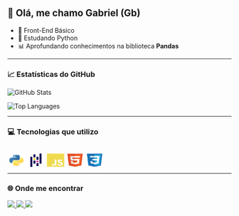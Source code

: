 ## 👋 Olá, me chamo Gabriel (Gb)

- 🎨 Front-End Básico  
- 🐍 Estudando Python  
- 📊 Aprofundando conhecimentos na biblioteca **Pandas**

---

### 📈 Estatísticas do GitHub

<p>
  <img 
    alt="GitHub Stats" 
    height="200" 
    src="https://github-readme-stats.vercel.app/api?username=3Gb3&show_icons=true&theme=tokyonight&include_all_commits=true&locale=pt-br" 
  />
</p>

<p>
  <img 
    alt="Top Languages" 
    height="200" 
    src="https://github-readme-stats.vercel.app/api/top-langs/?username=3Gb3&theme=tokyonight&layout=compact&custom_title=Tecnologias&langs_count=9" 
  />
</p>

---

### 💻 Tecnologias que utilizo
<div style="display: inline_block"><br>
  <img align="center" alt="Python" height="30" width="40" src="https://raw.githubusercontent.com/devicons/devicon/master/icons/python/python-original.svg">
  <img align="center" alt="Pandas" height="30" width="40" src="https://raw.githubusercontent.com/devicons/devicon/master/icons/pandas/pandas-original.svg">
  <img align="center" alt="JS" height="30" width="40" src="https://raw.githubusercontent.com/devicons/devicon/master/icons/javascript/javascript-plain.svg">
  <img align="center" alt="HTML" height="30" width="40" src="https://raw.githubusercontent.com/devicons/devicon/master/icons/html5/html5-original.svg">
  <img align="center" alt="CSS" height="30" width="40" src="https://raw.githubusercontent.com/devicons/devicon/master/icons/css3/css3-original.svg">
</div>

---

### 🌐 Onde me encontrar
<div> 
   <a href="https://www.instagram.com/gbsconci" target="_blank">
     <img src="https://img.shields.io/badge/-Instagram-%23E4405F?style=for-the-badge&logo=instagram&logoColor=white">
   </a>
   <a href="https://mail.google.com/mail/?view=cm&fs=1&to=gabrielsconci@gmail.com" target="_blank">
  <img src="https://img.shields.io/badge/-Gmail-%23333?style=for-the-badge&logo=gmail&logoColor=white">
    </a>
   <a href="https://www.linkedin.com/in/gabriel-schwingel-conci-a0528a344" target="_blank">
     <img src="https://img.shields.io/badge/-LinkedIn-%230077B5?style=for-the-badge&logo=linkedin&logoColor=white">
   </a> 
</div>
